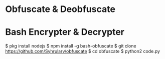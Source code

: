 # Obfuscate & Deobfuscate
# Bash Encrypter & Decrypter

$ pkg install nodejs
$ npm install -g bash-obfuscate
$ git clone https://github.com/Syhrularv/obfuscate
$ cd obfuscate
$ python2 code.py
